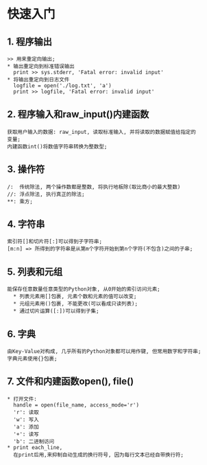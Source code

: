 # **快速入门**



## **1. 程序输出**
    >> 用来重定向输出;
    * 输出重定向到标准错误输出
      print >> sys.stderr, 'Fatal error: invalid input'
    * 将输出重定向到日志文件
      logfile = open('./log.txt', 'a')
      print >> logfile, 'Fatal error: invalid input'



## **2. 程序输入和raw_input()内建函数**
    获取用户输入的数据: raw_input, 读取标准输入, 并将读取的数据赋值给指定的
    变量;
    内建函数int()将数值字符串转换为整数型;



## **3. 操作符**
    /:  传统除法, 两个操作数都是整数, 将执行地板除(取比商小的最大整数)
    //: 浮点除法, 执行真正的除法;
    **: 乘方;


## **4. 字符串**
    索引符[]和切片符[:]可以得到子字符串; 
    [m:n] => 所得到的字符串是从第m个字符开始到第n个字符(不包含)之间的子串;



## **5. 列表和元组**
    能保存任意数量任意类型的Python对象, 从0开始的索引访问元素;
      * 列表元素用[]包裹, 元素个数和元素的值可以改变;
      * 元组元素用()包裹, 不能更改(可以看成只读列表);
      * 通过切片运算([:])可以得到子集;



## **6. 字典**
    由Key-Value对构成, 几乎所有的Python对象都可以用作键, 但常用数字和字符串;
    字典元素使用{}包裹;



## **7. 文件和内建函数open(), file()**
    * 打开文件:
      handle = open(file_name, access_mode='r')
      'r': 读取 
      'w': 写入
      'a': 添加
      '+': 读写
      'b': 二进制访问
    * print each_line,
      在print后用,来抑制自动生成的换行符号, 因为每行文本已经自带换行符;
